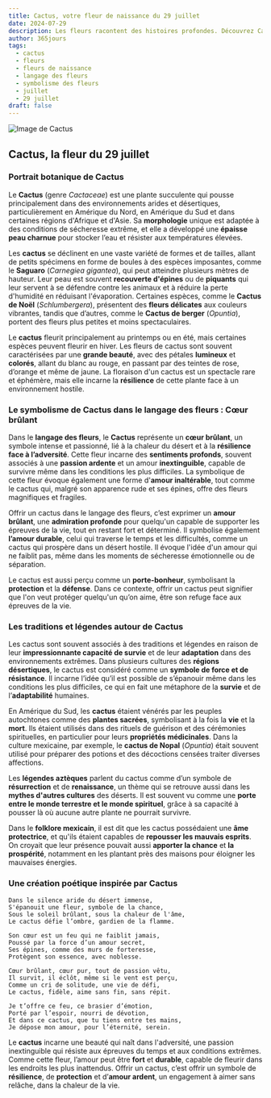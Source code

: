 ```yaml
---
title: Cactus, votre fleur de naissance du 29 juillet
date: 2024-07-29
description: Les fleurs racontent des histoires profondes. Découvrez Cactus, votre fleur de naissance du 29 juillet, ses symboles et récits fascinants. Plongez dans sa signification et son langage unique dans l'art floral.
author: 365jours
tags:
  - cactus
  - fleurs
  - fleurs de naissance
  - langage des fleurs
  - symbolisme des fleurs
  - juillet
  - 29 juillet
draft: false
---
```



![Image de Cactus](https://cdn.pixabay.com/photo/2012/11/28/09/24/cactus-67547_640.jpg#center)


## Cactus, la fleur du 29 juillet

### Portrait botanique de Cactus

Le **Cactus** (genre _Cactaceae_) est une plante succulente qui pousse principalement dans des environnements arides et désertiques, particulièrement en Amérique du Nord, en Amérique du Sud et dans certaines régions d'Afrique et d'Asie. Sa **morphologie** unique est adaptée à des conditions de sécheresse extrême, et elle a développé une **épaisse peau charnue** pour stocker l’eau et résister aux températures élevées.

Les **cactus** se déclinent en une vaste variété de formes et de tailles, allant de petits spécimens en forme de boules à des espèces imposantes, comme le **Saguaro** (_Carnegiea gigantea_), qui peut atteindre plusieurs mètres de hauteur. Leur peau est souvent **recouverte d'épines** ou de **piquants** qui leur servent à se défendre contre les animaux et à réduire la perte d'humidité en réduisant l'évaporation. Certaines espèces, comme le **Cactus de Noël** (_Schlumbergera_), présentent des **fleurs délicates** aux couleurs vibrantes, tandis que d’autres, comme le **Cactus de berger** (_Opuntia_), portent des fleurs plus petites et moins spectaculaires.

Le **cactus** fleurit principalement au printemps ou en été, mais certaines espèces peuvent fleurir en hiver. Les fleurs de cactus sont souvent caractérisées par une **grande beauté**, avec des pétales **lumineux** et **colorés**, allant du blanc au rouge, en passant par des teintes de rose, d’orange et même de jaune. La floraison d'un cactus est un spectacle rare et éphémère, mais elle incarne la **résilience** de cette plante face à un environnement hostile.

### Le symbolisme de Cactus dans le langage des fleurs : Cœur brûlant

Dans le **langage des fleurs**, le **Cactus** représente un **cœur brûlant**, un symbole intense et passionné, lié à la chaleur du désert et à la **résilience face à l’adversité**. Cette fleur incarne des **sentiments profonds**, souvent associés à une **passion ardente** et un amour **inextinguible**, capable de survivre même dans les conditions les plus difficiles. La symbolique de cette fleur évoque également une forme d'**amour inaltérable**, tout comme le cactus qui, malgré son apparence rude et ses épines, offre des fleurs magnifiques et fragiles.

Offrir un cactus dans le langage des fleurs, c’est exprimer un **amour brûlant**, une **admiration profonde** pour quelqu'un capable de supporter les épreuves de la vie, tout en restant fort et déterminé. Il symbolise également **l’amour durable**, celui qui traverse le temps et les difficultés, comme un cactus qui prospère dans un désert hostile. Il évoque l'idée d'un amour qui ne faiblit pas, même dans les moments de sécheresse émotionnelle ou de séparation.

Le cactus est aussi perçu comme un **porte-bonheur**, symbolisant la **protection** et la **défense**. Dans ce contexte, offrir un cactus peut signifier que l'on veut protéger quelqu'un qu’on aime, être son refuge face aux épreuves de la vie.

### Les traditions et légendes autour de Cactus

Les cactus sont souvent associés à des traditions et légendes en raison de leur **impressionnante capacité de survie** et de leur **adaptation** dans des environnements extrêmes. Dans plusieurs cultures des **régions désertiques**, le cactus est considéré comme un **symbole de force et de résistance**. Il incarne l’idée qu’il est possible de s’épanouir même dans les conditions les plus difficiles, ce qui en fait une métaphore de la **survie** et de l’**adaptabilité** humaines.

En Amérique du Sud, les **cactus** étaient vénérés par les peuples autochtones comme des **plantes sacrées**, symbolisant à la fois la **vie** et la **mort**. Ils étaient utilisés dans des rituels de guérison et des cérémonies spirituelles, en particulier pour leurs **propriétés médicinales**. Dans la culture mexicaine, par exemple, le **cactus de Nopal** (_Opuntia_) était souvent utilisé pour préparer des potions et des décoctions censées traiter diverses affections.

Les **légendes aztèques** parlent du cactus comme d’un symbole de **résurrection** et de **renaissance**, un thème qui se retrouve aussi dans les **mythes d'autres cultures** des déserts. Il est souvent vu comme une **porte entre le monde terrestre et le monde spirituel**, grâce à sa capacité à pousser là où aucune autre plante ne pourrait survivre.

Dans le **folklore mexicain**, il est dit que les cactus possédaient une **âme protectrice**, et qu'ils étaient capables de **repousser les mauvais esprits**. On croyait que leur présence pouvait aussi **apporter la chance** et **la prospérité**, notamment en les plantant près des maisons pour éloigner les mauvaises énergies.

### Une création poétique inspirée par Cactus

```
Dans le silence aride du désert immense,
S'épanouit une fleur, symbole de la chance,
Sous le soleil brûlant, sous la chaleur de l'âme,
Le cactus défie l’ombre, gardien de la flamme.

Son cœur est un feu qui ne faiblit jamais,
Poussé par la force d’un amour secret,
Ses épines, comme des murs de forteresse,
Protègent son essence, avec noblesse.

Cœur brûlant, cœur pur, tout de passion vêtu,
Il survit, il éclôt, même si le vent est perçu,
Comme un cri de solitude, une vie de défi,
Le cactus, fidèle, aime sans fin, sans répit.

Je t’offre ce feu, ce brasier d’émotion,
Porté par l’espoir, nourri de dévotion,
Et dans ce cactus, que tu tiens entre tes mains,
Je dépose mon amour, pour l’éternité, serein.
```

Le **cactus** incarne une beauté qui naît dans l'adversité, une passion inextinguible qui résiste aux épreuves du temps et aux conditions extrêmes. Comme cette fleur, l’amour peut être **fort** et **durable**, capable de fleurir dans les endroits les plus inattendus. Offrir un cactus, c’est offrir un symbole de **résilience**, de **protection** et d’**amour ardent**, un engagement à aimer sans relâche, dans la chaleur de la vie.